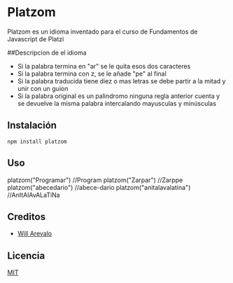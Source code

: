 # Platzom

Platzom es un idioma inventado para el curso de Fundamentos de Javascript de Platzi

##Descripcion de el idioma

* Si la palabra termina en "ar" se le quita esos dos caracteres
* Si la palabra termina con z, se le añade "pe" al final
* Si la palabra traducida tiene diez o mas letras se debe partir a la mitad y unir con un guion
* Si la palabra original es un palindromo ninguna regla anterior cuenta y se devuelve la misma palabra intercalando mayusculas y minúsculas

## Instalación
```
npm install platzom
```

## Uso

platzom("Programar") //Program
platzom("Zarpar") //Zarppe
platzom("abecedario") //abece-dario
platzom("anitalavalatina") //AnItAlAvALaTiNa

## Creditos

- [Will Arevalo](https://willarevalo.github.io)

## Licencia

[MIT](https://opensource.org/licenses/MIT)